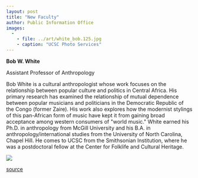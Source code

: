 ```yaml
---
layout: post
title: "New Faculty"
author: Public Information Office
images:
  -
    - file: ../art/white_bob.125.jpg
    - caption: "UCSC Photo Services"
---
```


**Bob W. White**  

Assistant Professor of Anthropology

Bob White is a cultural anthropologist whose work focuses on the relationship between popular culture and politics in Central Africa. His primary research has examined the relationship of mutual dependence between popular musicians and politicians in the Democratic Republic of the Congo (former Zaire). His work also explores how the modernist stylings of this pan-African form of music have kept it from gaining broad acceptance among western consumers of "world music." White earned his Ph.D. in anthropology from McGill University and his B.A. in anthropology/international studies from the University of North Carolina, Chapel Hill. He comes to UCSC from the Smithsonian Institution, where he was a postdoctoral fellow at the Center for Folklife and Cultural Heritage.  
  
  
  
![ ][1]

[1]: ../../images/trans.gif

[source](http://www1.ucsc.edu/currents/00-01/01-01/newfac.html "Permalink to newfac")
